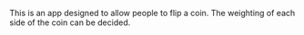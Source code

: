 This is an app designed to allow people to flip a coin. The weighting of each side of the coin can be decided.